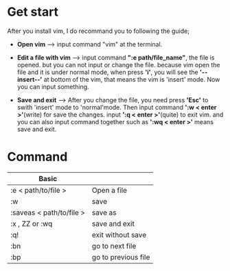 # Get start
After you install vim, I do recommand you to following the guide; 
 
- **Open vim** --> input command "vim" at the terminal. 
  
- **Edit a file with vim** --> input command **":e path/file_name"**, the file is opened. but you can not input or change the file. 
because vim open the file and it is under normal mode, when press **'i'**, you will see the **'--insert--'** at bottom of the vim, that means the vim is 'insert' mode. Now you can input something.  
                         
- **Save and exit** --> After you change the file, you need press **'Esc'** to swith 'insert' mode to 'normal'mode. Then input command **':w < enter >'**(write) for save the changes. input **':q < enter >'**(quite) to exit vim. and you can also input command together such as **':wq < enter >'** means save and exit.   

# Command

|Basic   |        |
|------- |------- |
|:e < path/to/file > | Open a file |
|:w | save  |
|:saveas < path/to/file > | save as  |
|:x , ZZ or :wq  |save and exit|
|:q!| exit without save |
|:bn| go to next file |
|:bp| go to previous file |
